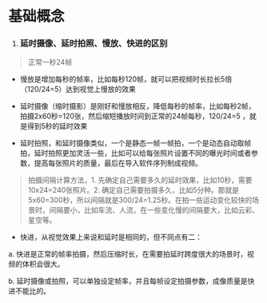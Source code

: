 # 基础概念

1. ### 延时摄像、延时拍照、慢放、快进的区别

> 正常一秒24帧

- 慢放是增加每秒的帧率，比如每秒120帧，就可以把视频时长拉长5倍（120/24=5）达到视觉上慢放的效果

- 延时摄像（缩时摄影）是刚好和慢放相反，降低每秒的帧率，比如每秒2帧，拍摄2x60秒=120张，然后缩短播放时间到正常的24帧每秒，120/24=5 ，就是得到5秒的延时效果

- 延时拍照，和延时摄像类似，一个是静态一帧一帧拍，一个是动态自动取帧拍，延时拍照更加灵活一些，比如可以给每张照片设置不同的曝光时间或者参数，提高每张照片的质量，最后在导入软件序列制成视频。

 > 拍摄间隔计算方法，1. 先确定自己需要多久的延时效果，比如10秒，需要10x24=240张照片。2. 确定自己需要拍摄多久，比如5分种。那就是5x60=300秒，所以间隔就是300/24=1.25秒。在拍一些运动变化较快的场景时，间隔要小，比如车流、人流，在一些变化慢的间隔要大，比如云彩、星空等。


- 快进，从视觉效果上来说和延时是相同的，但不同点有二：

a. 快进是正常的帧率拍摄，然后压缩时长，在需要拍延时跨度很大的场景时，视频的体积会很大。

b. 延时摄像或拍照，可以单独设定帧率，并且每帧设定拍摄参数，成像质量是快进不能比的。

